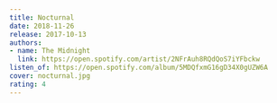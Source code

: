 ```yaml
---
title: Nocturnal
date: 2018-11-26
release: 2017-10-13
authors:
- name: The Midnight
  link: https://open.spotify.com/artist/2NFrAuh8RQdQoS7iYFbckw
listen_of: https://open.spotify.com/album/5MDQfxmG16gD34X0gUZW6A
cover: nocturnal.jpg
rating: 4
---
```

